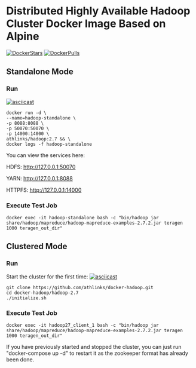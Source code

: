 # Distributed Highly Available Hadoop Cluster Docker Image Based on Alpine

[![DockerStars](https://img.shields.io/docker/stars/athlinks/hadoop.svg)](https://registry.hub.docker.com/u/athlinks/hadoop/)
[![DockerPulls](https://img.shields.io/docker/pulls/athlinks/hadoop.svg)](https://registry.hub.docker.com/u/athlinks/hadoop/)

## Standalone Mode

### Run
[![asciicast](https://asciinema.org/a/cbtwm3fv85ujsb4bjetix2x8a.png)](https://asciinema.org/a/cbtwm3fv85ujsb4bjetix2x8a)
```
docker run -d \
--name=hadoop-standalone \
-p 8088:8088 \
-p 50070:50070 \
-p 14000:14000 \
athlinks/hadoop:2.7 && \
docker logs -f hadoop-standalone
```

You can view the services here:</p>
HDFS: http://127.0.0.1:50070</p>
YARN: http://127.0.0.1:8088</p>
HTTPFS: http://127.0.0.1:14000

### Execute Test Job
```
docker exec -it hadoop-standalone bash -c "bin/hadoop jar share/hadoop/mapreduce/hadoop-mapreduce-examples-2.7.2.jar teragen 1000 teragen_out_dir"
```

## Clustered Mode

### Run
Start the cluster for the first time:
[![asciicast](https://asciinema.org/a/49052.png)](https://asciinema.org/a/49052)
```
git clone https://github.com/athlinks/docker-hadoop.git
cd docker-hadoop/hadoop-2.7
./initialize.sh
```

### Execute Test Job
```
docker exec -it hadoop27_client_1 bash -c "bin/hadoop jar share/hadoop/mapreduce/hadoop-mapreduce-examples-2.7.2.jar teragen 1000 teragen_out_dir"
```

If you have previously started and stopped the cluster, you can just run "docker-compose up -d" to restart it as the zookeeper format has already been done.

